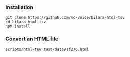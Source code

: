 ### Installation
```
git clone https://github.com/sc-voice/bilara-html-tsv
cd bilara-html-tsv
npm install
```

### Convert an HTML file
```
scripts/html-tsv test/data/sf276.html 
```
